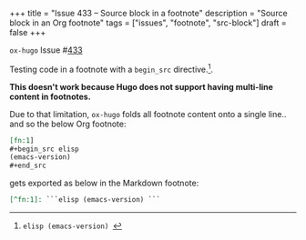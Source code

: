 +++
title = "Issue 433 – Source block in a footnote"
description = "Source block in an Org footnote"
tags = ["issues", "footnote", "src-block"]
draft = false
+++

`ox-hugo` Issue #[433](https://github.com/kaushalmodi/ox-hugo/issues/433)

Testing code in a footnote with a `begin_src` directive.[^fn:1].

**This doesn't work because Hugo does not support having multi-line
content in footnotes.**

Due to that limitation, `ox-hugo` folds all footnote content onto a
single line.. and so the below Org footnote:

```org
[fn:1]
#+begin_src elisp
(emacs-version)
#+end_src
```

gets exported as below in the Markdown footnote:

```md
[^fn:1]: ```elisp (emacs-version) ```
```

[^fn:1]: ```elisp (emacs-version) ```

